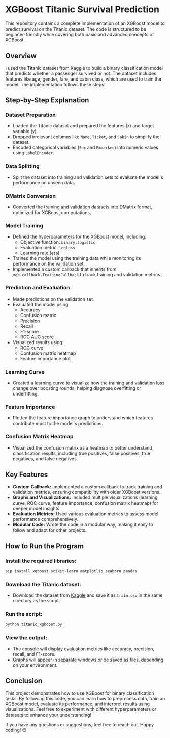 # XGBoost Titanic Survival Prediction

This repository contains a complete implementation of an XGBoost model to predict survival on the Titanic dataset. The code is structured to be beginner-friendly while covering both basic and advanced concepts of XGBoost.

## Overview

I used the Titanic dataset from Kaggle to build a binary classification model that predicts whether a passenger survived or not. The dataset includes features like age, gender, fare, and cabin class, which are used to train the model. The implementation follows these steps:

## Step-by-Step Explanation

### Dataset Preparation
- Loaded the Titanic dataset and prepared the features (`X`) and target variable (`y`).
- Dropped irrelevant columns like `Name`, `Ticket`, and `Cabin` to simplify the dataset.
- Encoded categorical variables (`Sex` and `Embarked`) into numeric values using `LabelEncoder`.

### Data Splitting
- Split the dataset into training and validation sets to evaluate the model's performance on unseen data.

### DMatrix Conversion
- Converted the training and validation datasets into DMatrix format, optimized for XGBoost computations.

### Model Training
- Defined the hyperparameters for the XGBoost model, including:
  - Objective function: `binary:logistic`
  - Evaluation metric: `logloss`
  - Learning rate (`eta`)
- Trained the model using the training data while monitoring its performance on the validation set.
- Implemented a custom callback that inherits from `xgb.callback.TrainingCallback` to track training and validation metrics.

### Prediction and Evaluation
- Made predictions on the validation set.
- Evaluated the model using:
  - Accuracy
  - Confusion matrix
  - Precision
  - Recall
  - F1-score
  - ROC AUC score
- Visualized results using:
  - ROC curve
  - Confusion matrix heatmap
  - Feature importance plot

### Learning Curve
- Created a learning curve to visualize how the training and validation loss change over boosting rounds, helping diagnose overfitting or underfitting.

### Feature Importance
- Plotted the feature importance graph to understand which features contribute most to the model's predictions.

### Confusion Matrix Heatmap
- Visualized the confusion matrix as a heatmap to better understand classification results, including true positives, false positives, true negatives, and false negatives.

## Key Features

- **Custom Callback:** Implemented a custom callback to track training and validation metrics, ensuring compatibility with older XGBoost versions.
- **Graphs and Visualizations:** Included multiple visualizations (learning curve, ROC curve, feature importance, confusion matrix heatmap) for deeper model insights.
- **Evaluation Metrics:** Used various evaluation metrics to assess model performance comprehensively.
- **Modular Code:** Wrote the code in a modular way, making it easy to follow and adapt for other projects.

## How to Run the Program

### Install the required libraries:
```bash
pip install xgboost scikit-learn matplotlib seaborn pandas
```

### Download the Titanic dataset:
- Download the dataset from [Kaggle](https://www.kaggle.com/c/titanic/data) and save it as `train.csv` in the same directory as the script.

### Run the script:
```bash
python titanic_xgboost.py
```

### View the output:
- The console will display evaluation metrics like accuracy, precision, recall, and F1-score.
- Graphs will appear in separate windows or be saved as files, depending on your environment.

## Conclusion

This project demonstrates how to use XGBoost for binary classification tasks. By following this code, you can learn how to preprocess data, train an XGBoost model, evaluate its performance, and interpret results using visualizations. Feel free to experiment with different hyperparameters or datasets to enhance your understanding!

If you have any questions or suggestions, feel free to reach out. Happy coding! 😊
